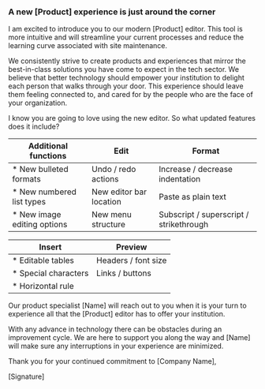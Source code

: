 ### A new [Product] experience is just around the corner

I am excited to introduce you to our modern [Product] editor. This tool is more intuitive and will streamline your current processes and reduce the learning curve associated with site maintenance.

We consistently strive to create products and experiences that mirror the best-in-class solutions you have come to expect in the tech sector. We believe that better technology should empower your institution to delight each person that walks through your door. This experience should leave them feeling connected to, and cared for by the people who are the face of your organization.

I know you are going to love using the new editor. So what updated features does it include?

**Additional functions**|**Edit**| **Format**|
--------------------------|-----------|-----------|
* New bulleted formats | Undo / redo actions | Increase / decrease indentation
* New numbered list types | New editor bar location | Paste as plain text
* New image editing options | New menu structure | Subscript / superscript / strikethrough

**Insert**|**Preview**|
------|-----|
* Editable tables | Headers / font size
* Special characters | Links / buttons
* Horizontal rule |

Our product specialist [Name] will reach out to you when it is your turn to experience all that the [Product] editor has to offer your institution.

With any advance in technology there can be obstacles during an improvement cycle. We are here to support you along the way and [Name] will make sure any interruptions in your experience are minimized.

Thank you for your continued commitment to [Company Name],

[Signature]
